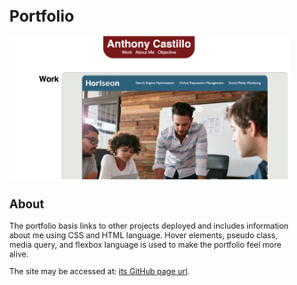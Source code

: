 # Portfolio
![Preview](./assets/portfoliopreview.png)


## About

  The portfolio basis links to other projects deployed and includes information about me using CSS and HTML language. Hover elements, pseudo class, media query, and flexbox language is used to make the portfolio feel more alive.

  The site may be accessed at: [its GitHub page url](https://anth8nyc.github.io/portfolio/).
